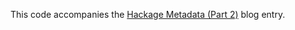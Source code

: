 This code accompanies the
[Hackage Metadata (Part 2)](https://www.extrema.is/blog/2022/06/19/hackage-metadata-part-2)
blog entry.
